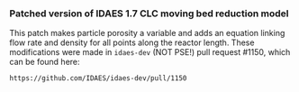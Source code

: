 ### Patched version of IDAES 1.7 CLC moving bed reduction model

This patch makes particle porosity a variable and adds an equation linking
flow rate and density for all points along the reactor length.
These modifications were made in `idaes-dev` (NOT PSE!) pull request
\#1150, which can be found here:
```
https://github.com/IDAES/idaes-dev/pull/1150
```
